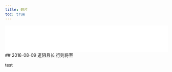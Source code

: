 ```yaml
---
title: 碎片
toc: true
---
```

<!--
<iframe frameborder="no" border="0" marginwidth="0" marginheight="0" width=530 height=86 src="//music.163.com/outchain/player?type=2&id=456869610&auto=1&height=66"></iframe>
-->
<!--
<iframe frameborder="no" border="0" marginwidth="0" marginheight="0" width=530 height=86 src="//music.163.com/outchain/player?type=2&id=40249713&auto=1&height=66"></iframe>
-->
<iframe frameborder="no" border="0" marginwidth="0" marginheight="0" width=530 height=86 src="//music.163.com/outchain/player?type=2&id=1491585&auto=1&height=66"></iframe>
## 2018-08-09
道阻且长 行则将至

test

<!--
## 2018-07-20
大概已经过了玻璃心的年纪

记不记得 想没想到 是不是你 都已经不重要了
我现在要做的  就是赶紧上床  睡上一整晚  做上一整晚的美梦

## 2018-07-15
"我爱上让我奋不顾身的一个人
我以为这就是我所追求的的世界"

《天黑黑》张学友

## 2018-07-04
80085 -

## 2018-07-04
*一朝食得河豚肉 从此不念天下鱼*

算了
就这样吧
不见

## 2018-06-22
差不多快是只废琦了
-->

<!--
## 2018-06-21
后来才明白
越是在乎的人
越会不忍心直说

实话才是最伤人的

## 2018-06-15
若不是因为爱着你
怎么会夜深还没睡意
每个念头都关於你
我想你 
想你
好想你

若不是因为爱着你
怎会有不安的情绪
每个莫名的日子里
我想你　
想你　
好想你

...
-->

<!--
## 2018-06-12
“聊点别的？”
“好呀好呀”

......
唉
-->

<!--
## 2018-06-11
记得想我  ❤

## 2018-06-06
各自安好的另一个含义可不可以理解为老死不相往来

不是所有的一别都能两宽
不是所有的各自都能欢喜

如果不能有后来
那 就这样吧

我们来日方长
我们后会无期

你说  如果不安好   那就打死
你现在倒是来打我啊

说话不算数
-->

<!--
## 2018-06-05
身上长刺

## 2018-05-13
华山行是泡汤了
不过 没关系
生活不知眼前的苟且
还有明天的苟且后天的苟且大后天的苟且

哎
-->
<!--
以后什么都会有的
有猫
有狗
有钱
没有钱也行 有你就好了

过去好久发现自己还是贼心不死
什么各自安好什么岁月静好 都去他大爷的 该造的年纪就不要佛性
咱们 来日方长
嗯
再见

how are you?
//sad
//broke
//defeated
//crushed
//lonely
//falling
//apart
i'm fine.
-->
<!--
## 2018-05-12
09:00
一篇技术博客一定要一次性写完，否则过段时间想要继续创作就是‘这写的是什么鬼玩意儿….’的感觉 :)

14:12
十年前，十二岁。
今年，二十二岁。
十年后，三十二岁。

22:36
工作
学习
//追剧
//追电影
论文
答辩
PPT
学车
生日宴
...
事情总是一波接着一波，就像新闻联播，不停播![装死](/assets/icon/face-zs.jpg)
-->
<!--
什么时候才是个头啊
什么时候才能写完我的《原型链》啊 啊 啊！！
-->
<!--
## 2018-05-05
终于不再失眠

我应该要学会跟自己相处
而不是回忆 或别的什么东西

静下来 让自己成为更优秀的
这样 下次再遇见
如果再遇见
-->
<!--
## 2018-05-04
“拖拖拉拉 这可不好”

## 2018-05-03
论文查重，过。

## 2018-04-25
调查发现，一到夏天，每十个女生中就有八个会得一种脚后跟血肉模糊病，别称不作就不会死病 ![装死](/assets/icon/face-zs.jpg)

## 2018-04-23
科二，过。

## 2018-04-18
是因为信仰
   而不是迷信
-----关于还愿

## 2018-04-07
朋友保重
“如果快乐太难
    那就祝我平安。”

## 2018-04-06
8:50 大雨
这样的雨天
真适合绵在被子里
吃两把鸡送两波快递
...

如果再遇见一个你
我定会奋不顾身地去喜欢
毫无顾忌去表露心声
...
如果没有
那就好好学习吧
...
你会不会偶尔也会想起并想念我

![佛性](/assets/blogImg/face-qmy.gif)
还是好好学习吧
听听轻音乐
敲敲代码
佛性的一天

15:10 雨停
诗艺顺利拿到日本九州大学offer
为蜜表示很欣慰啊
她说
> 【行動を起こしても幸せになれるとは限らない、しかし行動がなければ幸せにはなれない】
   行动不一定能带来幸运、但是不行动一定不会幸运的～

加油
愿前程似锦
身边的人都很优秀
我也要努力起来才行啊
-->
<!--
## 2018-04-04
入职第一天
工作愉快

## 2018-04-02
科二 光荣挂掉
机器原因
该死的62号新捷达

## 2018-04-01
猝不及防升温

突然有点怀念去年的第一只冰糕的味道

![初夏](/assets/fragImg/180401-2.jpg)

![草莓酸奶](/assets/fragImg/180401-1.jpg)
$$ - Strawberry Yogurt - $$

21:11
又双叒叕错过一场笔试题............................
被错过的都是会做的  ![心痛痛](/assets/icon/face-zlt.jpg)

这健忘真是。。   该换个脑子了。。
香菇蓝瘦......
-->
<!--
## 2018-03-31

那日，共同好友跟我提起你，问我是不是喜欢过你
“哈 怎么可能啊...” 
尴尬的苦笑欲盖弥彰

前日，朋友跟我讲起她的心酸往事...
同病相连，还好过去很久，那感觉已经淡到像是发生在别人身上的事
不同的是，我只是以为我忘记了

对于时间，有一个生动的说法叫“打马而过”
不知不觉中已过去大半年
这马儿 该是32倍速而过的吧

他们都说 时间是良药
你也这样告诉我

可我倒觉不这样觉得

时间 让我快忘了你
...

时间 让我不再需要你
确切的说 是不想再需要
...

时间 

也让你不再想念我
...

这何尝不是另一种悲哀呢

现在的我只是偶尔才会想起你

就像
刚好走到这首歌 想你

![刚好听到的歌](/assets/fragImg/180331.png)
-->
<!--
## 2018-03-30
当一个人第自己说慌的时候
并不会过得好一些
只是想被看起来好过些

嗯。
-->